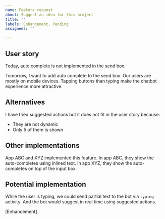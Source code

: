 ```yaml
---
name: Feature request
about: Suggest an idea for this project
title: ''
labels: Enhancement, Pending
assignees: ''

---
```


<!--
To let use better understand your request, please follow this template and fill out as comprehensive as possible.

Creative ideas are not uncommon. Please check this query to see if anyone already on the same topic

https://github.com/microsoft/botframework-Webchat/issues?q=is%3Aissue+is%3Aopen+label%3ASample
-->

## User story

Today, auto complete is not implemented in the send box.

Tomorrow, I want to add auto complete to the send box. Our users are mostly on mobile devices. Tapping buttons than typing make the chatbot experience more attractive.

<!-- Please attach sketches with annotations, if any -->

## Alternatives

I have tried suggested actions but it does not fit in the user story because:

- They are not dynamic
- Only 5 of them is shown

## Other implementations

App ABC and XYZ implemented this feature. In app ABC, they show the auto-completes using inlined text. In app XYZ, they show the auto-completes on top of the input box.

<!-- Please attach screenshots, if any -->

## Potential implementation

<!-- If you would implement this feature, please let us know how it should be done -->

While the user is typing, we could send partial text to the bot via `typing` activity. And the bot would suggest in real time using suggested actions.

[Enhancement]
